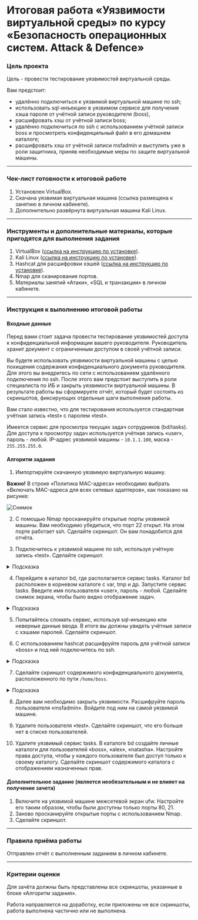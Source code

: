 # Итоговая работа «Уязвимости виртуальной среды» по курсу «Безопасность операционных систем. Аttack & Defence»

### Цель проекта

Цель - провести тестирование уязвимостей виртуальной среды.

Вам предстоит:

- удалённо подключиться к уязвимой виртуальной машине по ssh;
- использовать sql-инъекцию в уязвимом сервисе для получения хэша пароля от учётной записи руководителя (boss),
- расшифровать хэш от учётной записи boss;
- удалённо подключиться по ssh с использованием учётной записи boss и просмотреть конфиденцильный файл в его домашнем каталоге;
- расшифровать хэш от учётной записи msfadmin и выступить уже в роли защитника, приняв необходимые меры по защите виртуальной машины.

-----

### Чек-лист готовности к итоговой работе

1. Установлен VirtualBox.
2. Скачана уязвимая виртуальная машина (ссылка размещена к занятию в личном кабинете).
3. Дополнительно развёрнута виртуальная машина Kali Linux.

------

### Инструменты и дополнительные материалы, которые пригодятся для выполнения задания

1. VirtualBox ([ссылка на инструкцию по установке](https://github.com/netology-code/ibnet-homeworks/blob/v2/virtualbox/virtualbox.md)).
2. Kali Linux ([ссылка на инструкцию по установке](https://help.reg.ru/support/vydelennyye-servery-i-dc/vmware-virtualnyy-data-tsentr/sozdaniye-i-nastroyka-virtualnykh-mashin/kak-ustanovit-kali-linux-na-virtualbox)).
3. Hashcat для расшифровки хэшей ([ссылка на инструкцию по установке](https://github.com/netology-code/ibb-homeworks/tree/IBB-33/07_crypto-symmetric)).
4. Nmap для сканирования портов.
5. Материалы занятий «Атаки», «SQL и транзакции» в личном кабинете.

-----

### Инструкция к выполнению итоговой работы

#### Входные данные

Перед вами стоит задача провести тестирование уязвимостей доступа к конфиденциальной информации вашего руководителя. Руководитель хранит документ с ограниченным доступом в своей учётной записи.

Вы будете использовать уязвимости виртуальной машины с целью похищения содержания конфиденциального документа руководителя. Для этого вы внедритесь по сети с использованием удалённого подключения по ssh. После этого вам предстоит выступить в роли специалиста по ИБ и закрыть уязвимости виртуальной машины. В результате работы вы сформируете отчёт, который будет состоять из скриншотов, фиксирующих отдельные шаги выполнения работы.

Вам стало известно, что для тестирования используется стандартная учётная запись «test» с паролем «test».

Имеется сервис для просмотра текущих задач сотрудников (bd/tasks). Для доступа к просмотру задач используется учётная запись «user», пароль - любой.
IP-адрес уязвимой машины - `10.1.1.100`, маска - `255.255.255.0`.

#### Алгоритм задания

1. Импортируйте скачанную уязвимую виртуальную машину.

**Важно!** В строке «Политика MAC-адреса» необходимо выбрать «Включать MAC-адреса для всех сетевых адаптеров», как показано на рисунке:

![Снимок](https://github.com/netology-code/ibdefos-diplom/assets/96241243/3a54fa9f-757f-453d-a529-705a94a9ddf5)


2. С помощью Nmap просканируйте открытые порты уязвимой машины. Вам необходимо убедиться, что порт 22 открыт. На этом порте работает ssh. Сделайте скриншот. Он вам понадобится для отчёта.

3. Подключитесь к уязвимой машине по ssh, используя учётную запись «test». Сделайте скриншот.

<details>
  <summary> Подсказка</summary>

Так как уязвимая машина использует устаревшие версии, применяйте команду с ключом `ssh -oHostKeyAlgorithms=+ssh-dss  test@10.1.1.100`.
  
</details>

4. Перейдите в каталог bd, где располагается сервис tasks. Каталог bd расположен в корневом каталоге с var, tmp и др. Запустите сервис tasks. Введите имя пользователя «user», пароль - любой. Сделайте снимок экрана, чтобы было видно отображение задач.

<details>
  <summary> Подсказка</summary>

Для запуска сервиса выполните команду `./tasks` из каталога bd.
  
</details>

5. Попытайтесь сломать сервис, используя sql-инъекцию или неверные данные ввода. В итоге вы должны увидеть учётные записи с хэшами паролей. Сделайте скриншот.

6. С использованием hashcat расшифруйте пароль для учётной записи «boss» и под ней подключитесь по ssh.

<details>
  <summary> Подсказка</summary>

В старых версиях применялся устаревший алгоритм хэширования, основанный на md5.
  
</details>

7. Сделайте скриншот содержимого конфиденциального документа, расположенного по пути `/home/boss`.

<details>
  <summary> Подсказка</summary>

Для просмотра содержимого документа можете использовать команду `cat <имя файла>`.
  
</details>

8. Далее вам необходимо закрыть уязвимости. Расшифруйте пароль пользователя «msfadmin». Войдите под ним на самой уязвимой машине.

9. Удалите пользователя «test». Сделайте скриншот, что его больше нет в списке пользователей.

10. Удалите уязвимый сервис tasks. В каталоге bd создайте личные каталоги для пользователей «boss», «alex», «natasha». Настройте права доступа, чтобы у каждого пользователя был доступ только к своему каталогу. Сделайте скриншот содержимого каталога с отображением назначенных прав.

#### Дополнительное задание (является необязательным и не влияет на получение зачета)

1. Включите на уязвимой машине межсетевой экран ufw. Настройте его таким образом, чтобы были доступны только порты 80, 21.
2. Заново просканируйте открытые порты с использованием Nmap.
3. Сделайте скриншот.

------

### Правила приёма работы

Отправлен отчёт с выполненным заданием в личном кабинете.

-----

### Критерии оценки

Для зачёта должны быть представлены все скриншоты, указанные в блоке «Алгоритм задания».

Работа направляется на доработку, если приложены не все скриншоты, работа выполнена частично или не выполнена.
